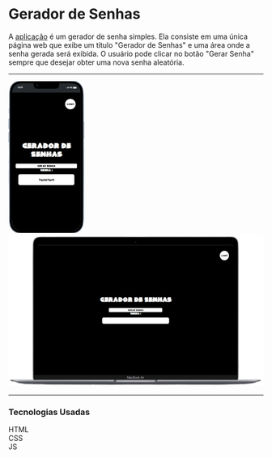# Gerador de Senhas

<div>
    A <a href="https://gabriellimag3.github.io/Gerador_de_Senhas/">aplicação<a/> é um gerador de senha simples. Ela consiste em uma única página web que exibe um título "Gerador de Senhas" e uma área onde a senha gerada será exibida.
    O usuário pode clicar no botão "Gerar Senha" sempre que desejar obter uma nova senha aleatória.
    <hr/>
</div>



<div>
  <img height="300" src="assets/imagens/Captura_de_tela_2023-12-25_144227.png"/>
  <img height="300" src="assets/imagens/Captura_de_tela_2023-12-25_145308.png"/>
    <hr/>
</div>

### Tecnologias Usadas

<div>
    HTML
    <br/>
    CSS
    <br/>
    JS
</div>



